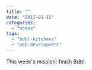 ```yaml
---
title: ""
date: "2012-01-16"
categories: 
  - "notes"
tags: 
  - "bdbl-kitchens"
  - "web-development"
---
```


This week's mission: finish Bdbl.
